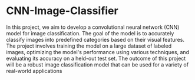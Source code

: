 # CNN-Image-Classifier

In this project, we aim to develop a convolutional neural network (CNN) model for image classification. The goal of the model is to accurately classify images into predefined categories based on their visual features. The project involves training the model on a large dataset of labeled images, optimizing the model's performance using various techniques, and evaluating its accuracy on a held-out test set. The outcome of this project will be a robust image classification model that can be used for a variety of real-world applications
